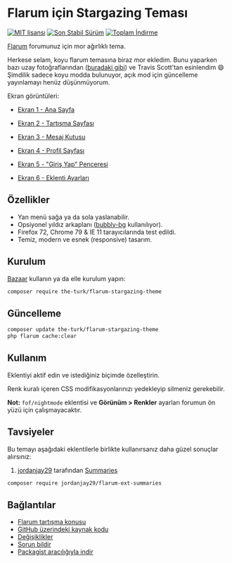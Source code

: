 # Flarum için Stargazing Teması

[![MIT lisansı](https://img.shields.io/badge/license-MIT-blue.svg)](https://github.com/the-turk/flarum-stargazing-theme/blob/master/LICENSE) [![Son Stabil Sürüm](https://img.shields.io/packagist/v/the-turk/flarum-stargazing-theme.svg)](https://packagist.org/packages/the-turk/flarum-stargazing-theme) [![Toplam İndirme](https://img.shields.io/packagist/dt/the-turk/flarum-stargazing-theme.svg)](https://packagist.org/packages/the-turk/flarum-stargazing-theme)

[Flarum](https://github.com/flarum) forumunuz için mor ağırlıklı tema.

Herkese selam, koyu flarum temasına biraz mor ekledim. Bunu yaparken bazı uzay fotoğraflarından ([buradaki gibi](https://i.ibb.co/CPzZKv7/8h-IYog1-purple-galaxy-wallpaper.jpg)) ve Travis Scott'tan esinlendim 😄 Şimdilik sadece koyu modda bulunuyor, açık mod için güncelleme yayınlamayı henüz düşünmüyorum.

Ekran görüntüleri:

* [Ekran 1 - Ana Sayfa](https://i.ibb.co/dM3MYJN/STARGAZING-1.png)

* [Ekran 2 - Tartışma Sayfası](https://i.ibb.co/cCWTPC1/STARGAZING-2.png)

* [Ekran 3 - Mesaj Kutusu](https://i.ibb.co/Sw9NY47/STARGAZING-3.png)

* [Ekran 4 - Profil Sayfası](https://i.ibb.co/Lvz8wXW/STARGAZING-4.png)

* [Ekran 5 - "Giriş Yap" Penceresi](https://i.ibb.co/x1mJMfF/STARGAZING-5.png)

* [Ekran 6 - Eklenti Ayarları](https://i.ibb.co/D1fzYSg/STARGAZING-ADMIN.png)

## Özellikler

- Yan menü sağa ya da sola yaslanabilir.
- Opsiyonel yıldız arkaplanı ([bubbly-bg](https://github.com/tipsy/bubbly-bg) kullanılıyor).
- Firefox 72, Chrome 79 & IE 11 tarayıcılarında test edildi.
- Temiz, modern ve esnek (responsive) tasarım.

## Kurulum

[Bazaar](https://discuss.flarum.org/d/5151) kullanın ya da elle kurulum yapın:

```bash
composer require the-turk/flarum-stargazing-theme
```

## Güncelleme

```bash
composer update the-turk/flarum-stargazing-theme
php flarum cache:clear
```

## Kullanım

Eklentiyi aktif edin ve istediğiniz biçimde özelleştirin.

Renk kuralı içeren CSS modifikasyonlarınızı yedekleyip silmeniz gerekebilir.

**Not:** `fof/nightmode` eklentisi ve **Görünüm > Renkler** ayarları forumun ön yüzü için çalışmayacaktır.

## Tavsiyeler

Bu temayı aşağıdaki eklentilerle birlikte kullanırsanız daha güzel sonuçlar alırsınız:

1. [jordanjay29](https://discuss.flarum.org/u/jordanjay29) tarafından [Summaries](https://discuss.flarum.org/d/2151-summaries-showing-excerpts-on-discussions-page)

```bash
composer require jordanjay29/flarum-ext-summaries
```

## Bağlantılar

- [Flarum tartışma konusu](https://discuss.flarum.org/d/22694-stargazing-theme)
- [GitHub üzerindeki kaynak kodu](https://github.com/the-turk/flarum-stargazing-theme)
- [Değişiklikler](https://github.com/the-turk/flarum-stargazing-theme/blob/master/CHANGELOG.md)
- [Sorun bildir](https://github.com/the-turk/flarum-stargazing-theme/issues)
- [Packagist aracılığıyla indir](https://packagist.org/packages/the-turk/flarum-stargazing-theme)
